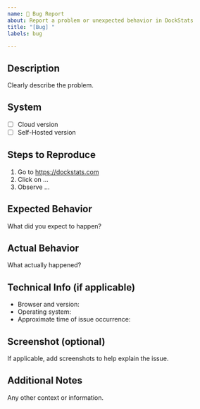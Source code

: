 ```yaml
---
name: 🐞 Bug Report
about: Report a problem or unexpected behavior in DockStats
title: "[Bug] "
labels: bug

---
```


## Description

Clearly describe the problem.

## System

- [ ] Cloud version
- [ ] Self-Hosted version

## Steps to Reproduce

1. Go to https://dockstats.com  
2. Click on ...
3. Observe ...

## Expected Behavior

What did you expect to happen?

## Actual Behavior

What actually happened?

## Technical Info (if applicable)

- Browser and version:
- Operating system:
- Approximate time of issue occurrence:

## Screenshot (optional)

If applicable, add screenshots to help explain the issue.

## Additional Notes

Any other context or information.
